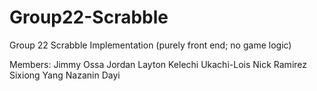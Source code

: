 # Group22-Scrabble
Group 22 Scrabble Implementation (purely front end; no game logic)

Members: 
Jimmy Ossa
Jordan Layton
Kelechi Ukachi-Lois
Nick Ramirez
Sixiong Yang
Nazanin Dayi
